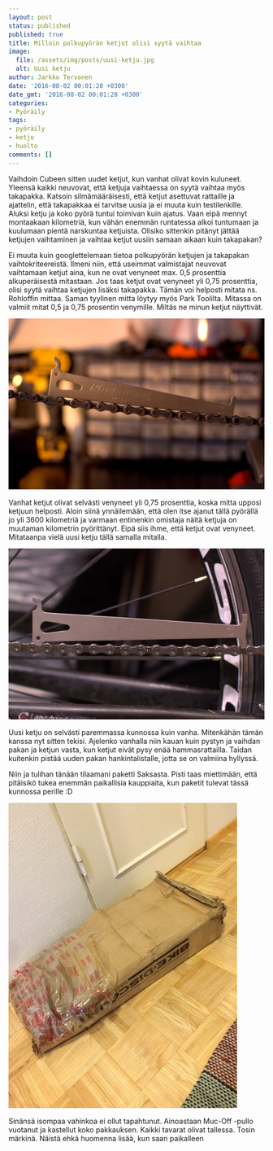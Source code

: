 ```yaml
---
layout: post
status: published
published: true
title: Milloin polkupyörän ketjut olisi syytä vaihtaa
image:
  file: /assets/img/posts/uusi-ketju.jpg
  alt: Uusi ketju
author: Jarkko Tervonen
date: '2016-08-02 00:01:20 +0300'
date_gmt: '2016-08-02 00:01:20 +0300'
categories:
- Pyöräily
tags:
- pyöräily
- ketju
- huolto
comments: []
---
```

Vaihdoin Cubeen sitten uudet ketjut, kun vanhat olivat kovin kuluneet. Yleensä kaikki neuvovat, että ketjuja vaihtaessa on syytä vaihtaa myös takapakka. Katsoin silmämääräisesti, että ketjut asettuvat rattaille ja ajattelin, että takapakkaa ei tarvitse uusia ja ei muuta kuin testilenkille. Aluksi ketju ja koko pyörä tuntui toimivan kuin ajatus. Vaan eipä mennyt montaakaan kilometriä, kun vähän enemmän runtatessa alkoi tuntumaan ja kuulumaan pientä narskuntaa ketjuista. Olisiko sittenkin pitänyt jättää ketjujen vaihtaminen ja vaihtaa ketjut uusiin samaan aikaan kuin takapakan?

Ei muuta kuin googlettelemaan tietoa polkupyörän ketjujen ja takapakan vaihtokriteereistä. Ilmeni niin, että useimmat valmistajat neuvovat vaihtamaan ketjut aina, kun ne ovat venyneet max. 0,5 prosenttia alkuperäisestä mitastaan. Jos taas ketjut ovat venyneet yli 0,75 prosenttia, olisi syytä vaihtaa ketjujen lisäksi takapakka. Tämän voi helposti mitata ns. Rohloffin mittaa. Saman tyylinen mitta löytyy myös Park Toolilta. Mitassa on valmiit mitat 0,5 ja 0,75 prosentin venymille. Miltäs ne minun ketjut näyttivät.

<amp-img src="/assets/img/posts/venynyt-ketju.jpg" alt="Venynyt ketju" width="1200" height="800" layout="responsive">
  <noscript><img src="/assets/img/posts/venynyt-ketju.jpg" alt="Venynyt ketju" /></noscript>
</amp-img>

Vanhat ketjut olivat selvästi venyneet yli 0,75 prosenttia, koska mitta upposi ketjuun helposti. Aloin siinä ynnäilemään, että olen itse ajanut tällä pyörällä jo yli 3600 kilometriä ja varmaan entinenkin omistaja näitä ketjuja on muutaman kilometrin pyörittänyt. Eipä siis ihme, että ketjut ovat venyneet. Mitataanpa vielä uusi ketju tällä samalla mitalla.

<amp-img src="/assets/img/posts/uusi-ketju.jpg" alt="Uusi ketju" width="1200" height="800" layout="responsive">
  <noscript><img src="/assets/img/posts/uusi-ketju.jpg" alt="Uusi ketju" /></noscript>
</amp-img>

Uusi ketju on selvästi paremmassa kunnossa kuin vanha. Mitenkähän tämän kanssa nyt sitten tekisi. Ajelenko vanhalla niin kauan kuin pystyn ja vaihdan pakan ja ketjun vasta, kun ketjut eivät pysy enää hammasrattailla. Taidan kuitenkin pistää uuden pakan hankintalistalle, jotta se on valmiina hyllyssä.

Niin ja tulihan tänään tilaamani paketti Saksasta. Pisti taas miettimään, että pitäisikö tukea enemmän paikallisia kauppiaita, kun paketit tulevat tässä kunnossa perille :D

<amp-img src="/assets/img/posts/bike-discount-tilaus-e1470158969870.jpg" alt="Bike Discount -tilaus" width="2448" height="3264" layout="responsive">
  <noscript><img src="/assets/img/posts/bike-discount-tilaus-e1470158969870.jpg" alt="Bike Discount -tilaus" /></noscript>
</amp-img>

Sinänsä isompaa vahinkoa ei ollut tapahtunut. Ainoastaan Muc-Off -pullo vuotanut ja kastellut koko pakkauksen. Kaikki tavarat olivat tallessa. Tosin märkinä. Näistä ehkä huomenna lisää, kun saan paikalleen
